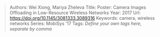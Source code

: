 > Authors: Wei Xiong, Mariya Zheleva
> Title: Poster: Camera Images Offloading in Low-Resource Wireless Networks
> Year: 2017
> Url: https://doi.org/10.1145/3081333.3089316
> Keywords: camera, wireless networks
> Series: MobiSys '17
> Tags: *Define your own tags here, separate by comma*